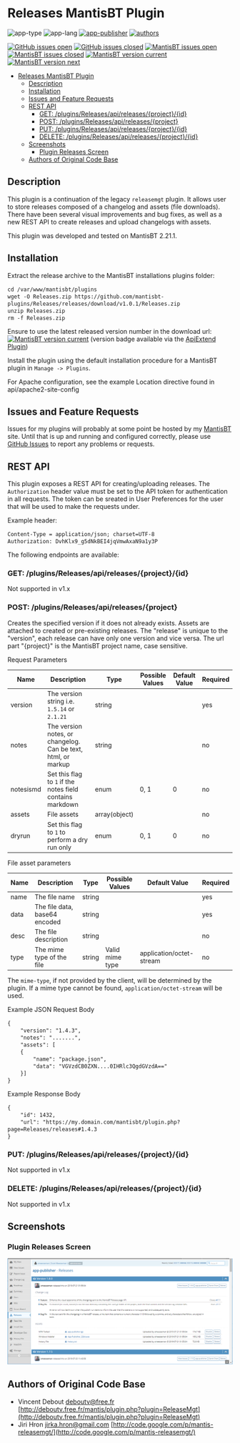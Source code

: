 # Releases MantisBT Plugin

![app-type](https://img.shields.io/badge/category-mantisbt%20plugins-blue.svg)
![app-lang](https://img.shields.io/badge/language-php-blue.svg)
[![app-publisher](https://img.shields.io/badge/%20%20%F0%9F%93%A6%F0%9F%9A%80-app--publisher-e10000.svg)](https://github.com/spmeesseman/app-publisher)
[![authors](https://img.shields.io/badge/authors-scott%20meesseman%20--%20vincent%20debout--%20jiri%20hron-6F02B5.svg?logo=visual%20studio%20code)](https://github.com/spmeesseman)

[![GitHub issues open](https://img.shields.io/github/issues-raw/mantisbt-plugins/Releases.svg?maxAge=2592000&logo=github)](https://github.com/mantisbt-plugins/Releases/issues)
[![GitHub issues closed](https://img.shields.io/github/issues-closed-raw/mantisbt-plugins/Releases.svg?maxAge=2592000&logo=github)](https://github.com/mantisbt-plugins/Releases/issues)
[![MantisBT issues open](https://app1.spmeesseman.com/projects/plugins/ApiExtend/api/issues/countbadge/Releases/open)](https://app1.spmeesseman.com/projects/set_project.php?project=Releases&make_default=no&ref=bug_report_page.php)
[![MantisBT issues closed](https://app1.spmeesseman.com/projects/plugins/ApiExtend/api/issues/countbadge/Releases/closed)](https://app1.spmeesseman.com/projects/set_project.php?project=Releases&make_default=no&ref=bug_report_page.php)
[![MantisBT version current](https://app1.spmeesseman.com/projects/plugins/ApiExtend/api/versionbadge/Releases/current)](https://app1.spmeesseman.com/projects/set_project.php?project=Releases&make_default=no&ref=plugin.php?page=Releases/releases)
[![MantisBT version next](https://app1.spmeesseman.com/projects/plugins/ApiExtend/api/versionbadge/Releases/next)](https://app1.spmeesseman.com/projects/set_project.php?project=Releases&make_default=no&ref=plugin.php?page=Releases/releases)

- [Releases MantisBT Plugin](#Releases-MantisBT-Plugin)
  - [Description](#Description)
  - [Installation](#Installation)
  - [Issues and Feature Requests](#Issues-and-Feature-Requests)
  - [REST API](#REST-API)
    - [GET: /plugins/Releases/api/releases/{project}/{id}](#GET-pluginsReleasesapireleasesprojectid)
    - [POST: /plugins/Releases/api/releases/{project}](#POST-pluginsReleasesapireleasesproject)
    - [PUT: /plugins/Releases/api/releases/{project}/{id}](#PUT-pluginsReleasesapireleasesprojectid)
    - [DELETE: /plugins/Releases/api/releases/{project}/{id}](#DELETE-pluginsReleasesapireleasesprojectid)
  - [Screenshots](#Screenshots)
    - [Plugin Releases Screen](#Plugin-Releases-Screen)
  - [Authors of Original Code Base](#Authors-of-Original-Code-Base)

## Description

This plugin is a continuation of the legacy `releasemgt` plugin.  It allows user to store releases composed of a changelog and assets (file downloads).  There have been several visual improvements and bug fixes, as well as a new REST API to create releases and upload changelogs with assets.

This plugin was developed and tested on MantisBT 2.21.1.

## Installation

Extract the release archive to the MantisBT installations plugins folder:

    cd /var/www/mantisbt/plugins
    wget -O Releases.zip https://github.com/mantisbt-plugins/Releases/releases/download/v1.0.1/Releases.zip
    unzip Releases.zip
    rm -f Releases.zip

Ensure to use the latest released version number in the download url: [![MantisBT version current](https://app1.spmeesseman.com/projects/plugins/ApiExtend/api/versionbadge/Releases/current)](https://app1.spmeesseman.com/projects) (version badge available via the [ApiExtend Plugin](https://github.com/mantisbt-plugins/ApiExtend))

Install the plugin using the default installation procedure for a MantisBT plugin in `Manage -> Plugins`.

For Apache configuration, see the example Location directive found in api/apache2-site-config

## Issues and Feature Requests

Issues for my plugins will probably at some point be hosted by my [MantisBT](https://app1.spmeesseman.com/projects/set_project.php?project=Releases&make_default=no&ref=bug_report_page.php) site.  Until that is up and running and configured correctly, please use [GitHub Issues](https://github.com/mantisbt-plugins/Releases/issues) to report any problems or requests.

## REST API

This plugin exposes a REST API for creating/uploading releases.  The `Authorization` header value must be set to the API token for authentication in all requests.  The token can be sreated in User Preferences for the user that will be used to make the requests under.

Example header:

    Content-Type = application/json; charset=UTF-8
    Authorization: DvhKlx9_g5dNkBEI4jqVmwAxaN9a1y3P

The following endpoints are available:

### GET: /plugins/Releases/api/releases/{project}/{id}

Not supported in v1.x

### POST: /plugins/Releases/api/releases/{project}

Creates the specified version if it does not already exists.  Assets are attached to created or pre-existing releases.  The "release" is unique to the "version", each release can have only one version and vice versa.  The url part "{project}" is the MantisBT project name, case sensitive.

Request Parameters

|Name|Description|Type|Possible Values|Default Value|Required|
|---|---|---|---|---|---|
|version|The version string i.e. `1.5.14` or `2.1.21`|string|||yes|
|notes|The version notes, or changelog.  Can be text, html, or markup|string|||no|
|notesismd|Set this flag to `1` if the notes field contains markdown|enum|0, 1|0|no|
|assets|File assets|array(object)|||no|
|dryrun|Set this flag to `1` to perform a dry run only|enum|0, 1|0|no|

File asset parameters

|Name|Description|Type|Possible Values|Default Value|Required|
|---|---|---|---|---|---|
|name|The file name|string|||yes|
|data|The file data, base64 encoded|string|||yes|
|desc|The file description|string|||no|
|type|The mime type of the file|string|Valid mime type|application/octet-stream|no|

The `mime-type`, if not provided by the client, will be determined by the plugin.  If a mime type cannot be found, `application/octet-stream` will be used.

Example JSON Request Body

    {
        "version": "1.4.3",
        "notes": ".......",
        "assets": [
        {
            "name": "package.json",
            "data": "VGVzdCB0ZXN....0IHRlc3QgdGVzdA=="
        }]
    }

Example Response Body

    {
        "id": 1432,
        "url": "https://my.domain.com/mantisbt/plugin.php?page=Releases/releases#1.4.3
    }

### PUT: /plugins/Releases/api/releases/{project}/{id}

Not supported in v1.x

### DELETE: /plugins/Releases/api/releases/{project}/{id}

Not supported in v1.x

## Screenshots

### Plugin Releases Screen

![Release Page](res/releases.png "Plugin releases screen")

## Authors of Original Code Base

- Vincent Debout <deboutv@free.fr>
  [http://deboutv.free.fr/mantis/plugin.php?plugin=ReleaseMgt](http://deboutv.free.fr/mantis/plugin.php?plugin=ReleaseMgt)
- Jiri Hron <jirka.hron@gmail.com>
  [http://code.google.com/p/mantis-releasemgt/](http://code.google.com/p/mantis-releasemgt/)
